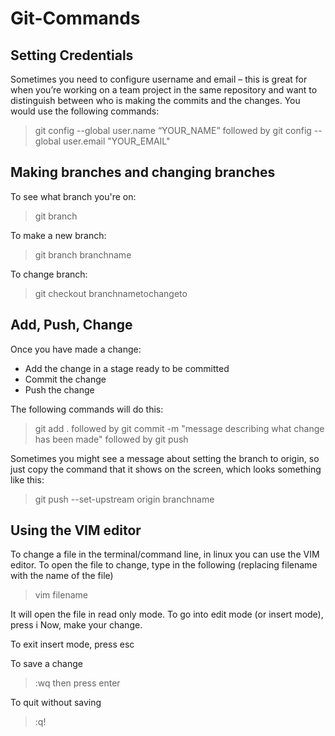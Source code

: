 # Git-Commands
## Setting Credentials

Sometimes you need to configure username and email – this is great for when you’re working on a team project in the same repository and want to distinguish between who is making the commits and the changes. You would use the following commands:

> git config --global user.name “YOUR_NAME” 
followed by
> git config --global user.email "YOUR_EMAIL"

## Making branches and changing branches

To see what branch you're on:
> git branch

To make a new branch:
> git branch branchname

To change branch:
> git checkout branchnametochangeto


## Add, Push, Change

Once you have made a change:
* Add the change in a stage ready to be committed
* Commit the change
* Push the change

The following commands will do this:
> git add .
followed by
> git commit -m "message describing what change has been made"
followed by
> git push 

Sometimes you might see a message about setting the branch to origin, so just copy the command that it shows on the screen, which looks something like this:
> git push --set-upstream origin branchname

## Using the VIM editor

To change a file in the terminal/command line, in linux you can use the VIM editor. 
To open the file to change, type in the following (replacing filename with the name of the file)
> vim filename

It will open the file in read only mode. To go into edit mode (or insert mode), press i
Now, make your change.

To exit insert mode, press esc

To save a change
> :wq then press enter

To quit without saving 
> :q!


